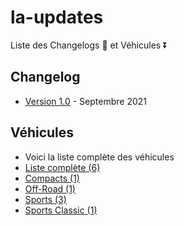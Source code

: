 # la-updates

Liste des Changelogs 🔽 et Véhicules ⏬

## Changelog

- [Version 1.0] - Septembre 2021

[Version 1.0]: https://github.com/qb-scripts/la-updates/blob/main/CHANGELOG.md

## Véhicules

- Voici la liste complète des véhicules
- [Liste complète (6)](https://github.com/qb-scripts/la-updates/blob/main/VEHICLES.md)
- [Compacts (1)](https://github.com/qb-scripts/la-updates/blob/main/VEHICLES.md#compacts)
- [Off-Road (1)](https://github.com/qb-scripts/la-updates/blob/main/VEHICLES.md#off-road)
- [Sports (3)](https://github.com/qb-scripts/la-updates/blob/main/VEHICLES.md#sports)
- [Sports Classic (1)](https://github.com/qb-scripts/la-updates/blob/main/VEHICLES.md#sports-classic)

